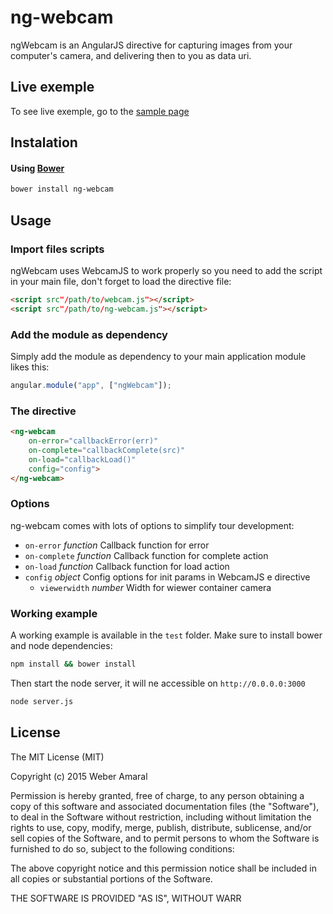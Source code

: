 # ng-webcam

ngWebcam is an AngularJS directive for capturing images from your computer's camera, and delivering then to you as data uri.

## Live exemple

To see live exemple, go to the [sample page](http://www.google.com)

## Instalation

#### Using [Bower](http://bower.io)

```bash
bower install ng-webcam
```

## Usage

### Import files scripts

ngWebcam uses WebcamJS to work properly so you need to add the script in your main file, don't forget to load the directive file:

```html
<script src"/path/to/webcam.js"></script>
<script src"/path/to/ng-webcam.js"></script>
```

### Add the module as dependency

Simply add the module as dependency to your main application module likes this:
```javascript
angular.module("app", ["ngWebcam"]);
```

### The directive

```html
<ng-webcam
    on-error="callbackError(err)"
    on-complete="callbackComplete(src)"
    on-load="callbackLoad()"
    config="config">
</ng-webcam>
```

### Options

ng-webcam comes with lots of options to simplify tour development:

* `on-error` _function_ Callback function for error
* `on-complete` _function_ Callback function for complete action
* `on-load` _function_ Callback function for load action
* `config` _object_ Config options for init params in WebcamJS e directive
    - `viewerwidth` _number_ Width for wiewer container camera

### Working example

A working example is available in the `test` folder. Make sure to install bower and node dependencies:

```bash
npm install && bower install
```

Then start the node server, it will ne accessible on `http://0.0.0.0:3000`

```bash
node server.js
```

## License

The MIT License (MIT)

Copyright (c) 2015 Weber Amaral

Permission is hereby granted, free of charge, to any person obtaining a copy of this software and associated documentation files (the "Software"), to deal in the Software without restriction, including without limitation the rights to use, copy, modify, merge, publish, distribute, sublicense, and/or sell copies of the Software, and to permit persons to whom the Software is furnished to do so, subject to the following conditions:

The above copyright notice and this permission notice shall be included in all copies or substantial portions of the Software.

THE SOFTWARE IS PROVIDED "AS IS", WITHOUT WARR